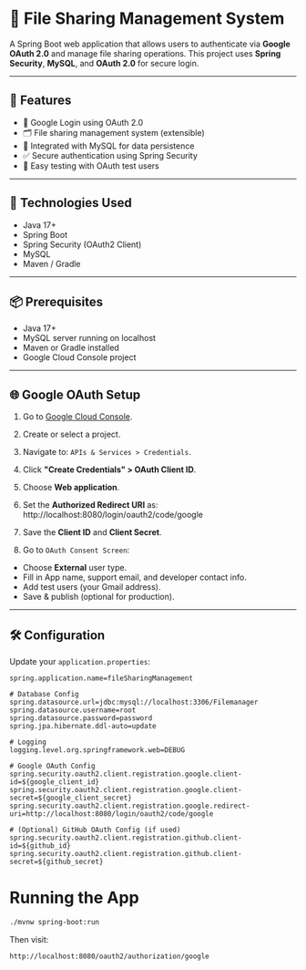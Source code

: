 # 📁 File Sharing Management System

A Spring Boot web application that allows users to authenticate via **Google OAuth 2.0** and manage file sharing operations. This project uses **Spring Security**, **MySQL**, and **OAuth 2.0** for secure login.

---

## 🚀 Features

- 🔐 Google Login using OAuth 2.0
- 🗂️ File sharing management system (extensible)
- 🧩 Integrated with MySQL for data persistence
- ✅ Secure authentication using Spring Security
- 🧪 Easy testing with OAuth test users

---

## 🔧 Technologies Used

- Java 17+
- Spring Boot
- Spring Security (OAuth2 Client)
- MySQL
- Maven / Gradle

---

## 📦 Prerequisites

- Java 17+
- MySQL server running on localhost
- Maven or Gradle installed
- Google Cloud Console project

---

## 🌐 Google OAuth Setup

1. Go to [Google Cloud Console](https://console.cloud.google.com/).
2. Create or select a project.
3. Navigate to: `APIs & Services > Credentials`.
4. Click **"Create Credentials" > OAuth Client ID**.
5. Choose **Web application**.
6. Set the **Authorized Redirect URI** as: http://localhost:8080/login/oauth2/code/google

7. Save the **Client ID** and **Client Secret**.

8. Go to `OAuth Consent Screen`:
- Choose **External** user type.
- Fill in App name, support email, and developer contact info.
- Add test users (your Gmail address).
- Save & publish (optional for production).

---

## 🛠️ Configuration

Update your `application.properties`:

```properties
spring.application.name=fileSharingManagement

# Database Config
spring.datasource.url=jdbc:mysql://localhost:3306/Filemanager
spring.datasource.username=root
spring.datasource.password=password
spring.jpa.hibernate.ddl-auto=update

# Logging
logging.level.org.springframework.web=DEBUG

# Google OAuth Config
spring.security.oauth2.client.registration.google.client-id=${google_client_id}
spring.security.oauth2.client.registration.google.client-secret=${google_client_secret}
spring.security.oauth2.client.registration.google.redirect-uri=http://localhost:8080/login/oauth2/code/google

# (Optional) GitHub OAuth Config (if used)
spring.security.oauth2.client.registration.github.client-id=${github_id}
spring.security.oauth2.client.registration.github.client-secret=${github_secret}
```

# Running the App
```bash
./mvnw spring-boot:run
```
Then visit:

```bash
http://localhost:8080/oauth2/authorization/google
```
